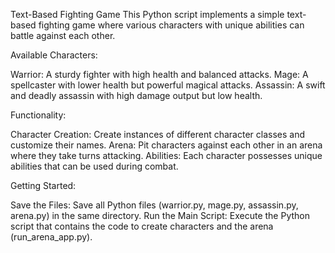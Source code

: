 Text-Based Fighting Game
This Python script implements a simple text-based fighting game where various characters with unique abilities can battle against each other.

Available Characters:

Warrior: A sturdy fighter with high health and balanced attacks.
Mage: A spellcaster with lower health but powerful magical attacks.
Assassin: A swift and deadly assassin with high damage output but low health.

Functionality:

Character Creation: Create instances of different character classes and customize their names.
Arena: Pit characters against each other in an arena where they take turns attacking.
Abilities: Each character possesses unique abilities that can be used during combat.

Getting Started:

Save the Files: Save all Python files (warrior.py, mage.py, assassin.py, arena.py) in the same directory.
Run the Main Script: Execute the Python script that contains the code to create characters and the arena (run_arena_app.py).